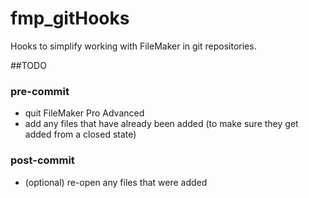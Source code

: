 # fmp_gitHooks
Hooks to simplify working with FileMaker in git repositories.

##TODO

### pre-commit
 * quit FileMaker Pro Advanced
 * add any files that have already been added (to make sure they get added from a closed state)

### post-commit
 * (optional) re-open any files that were added
